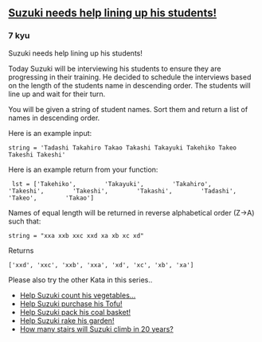 <h2><a href=https://www.codewars.com/kata/5701800886306a876a001031/train/javascript target="_blank">Suzuki needs help lining up his students!</a></h2><h3>7 kyu</h3><p>Suzuki needs help lining up his students!</p><p>Today Suzuki will be interviewing his students to ensure they are progressing in their training. He decided to schedule the interviews based on the length of the students name in descending order. The students will line up and wait for their turn.</p><p>You will be given a string of student names. Sort them and return a list of names in descending order.</p><p>Here is an example input:</p><pre><code class="language-python"><span class="cm-variable">string</span> <span class="cm-operator">=</span> <span class="cm-string">'Tadashi Takahiro Takao Takashi Takayuki Takehiko Takeo Takeshi Takeshi'</span></code></pre><p>Here is an example return from your function:</p><pre><code class="language-python"> <span class="cm-variable">lst</span> <span class="cm-operator">=</span> [<span class="cm-string">'Takehiko'</span>,        <span class="cm-string">'Takayuki'</span>,        <span class="cm-string">'Takahiro'</span>,        <span class="cm-string">'Takeshi'</span>,        <span class="cm-string">'Takeshi'</span>,        <span class="cm-string">'Takashi'</span>,        <span class="cm-string">'Tadashi'</span>,        <span class="cm-string">'Takeo'</span>,        <span class="cm-string">'Takao'</span>]</code></pre><p>Names of equal length will be returned in reverse alphabetical order (Z-&gt;A) such that:</p><pre><code class="language-python"><span class="cm-variable">string</span> <span class="cm-operator">=</span> <span class="cm-string">"xxa xxb xxc xxd xa xb xc xd"</span></code></pre><p>Returns</p><pre><code class="language-python">[<span class="cm-string">'xxd'</span>, <span class="cm-string">'xxc'</span>, <span class="cm-string">'xxb'</span>, <span class="cm-string">'xxa'</span>, <span class="cm-string">'xd'</span>, <span class="cm-string">'xc'</span>, <span class="cm-string">'xb'</span>, <span class="cm-string">'xa'</span>]</code></pre><p>Please also try the other Kata in this series..</p><ul><li><a href="https://www.codewars.com/kata/56ff1667cc08cacf4b00171b" data-turbolinks="false" target="_blank">Help Suzuki count his vegetables...</a></li><li><a href="https://www.codewars.com/kata/57d4ecb8164a67b97c00003c" data-turbolinks="false" target="_blank">Help Suzuki purchase his Tofu!</a></li><li><a href="https://www.codewars.com/kata/57f09d0bcedb892791000255" data-turbolinks="false" target="_blank">Help Suzuki pack his coal basket!</a></li><li><a href="https://www.codewars.com/kata/571c1e847beb0a8f8900153d" data-turbolinks="false" target="_blank">Help Suzuki rake his garden!</a></li><li><a href="https://www.codewars.com/kata/56fc55cd1f5a93d68a001d4e" data-turbolinks="false" target="_blank">How many stairs will Suzuki climb in 20 years?</a></li></ul>